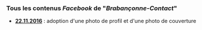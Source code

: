 ### Tous les contenus *Facebook* de **"*Brabançonne-Contact*"**

* [**22.11.2016**](20161122.md) : adoption d'une photo de profil et d'une photo de couverture


